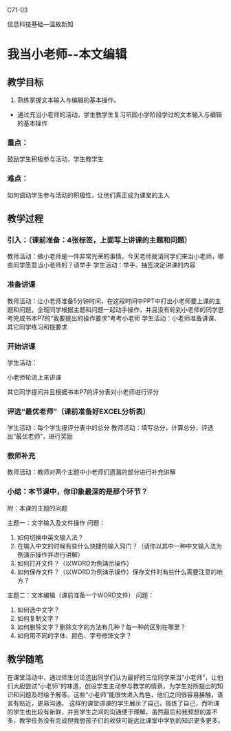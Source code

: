 C71-03

信息科技基础—温故新知

# 我当小老师--本文编辑

## 教学目标

1. 熟练掌握文本输入与编辑的基本操作。

- 通过充当小老师的活动，学生教学生复习巩固小学阶段学过的文本输入与编辑的基本操作


### 重点：
鼓励学生积极参与活动，学生教学生

### 难点：
如何调动学生参与活动的积极性，让他们真正成为课堂的主人

## 教学过程

### 引入：（课前准备：4张标签，上面写上讲课的主题和问题）

教师活动：做小老师是一件非常光荣的事情，今天老师就请同学们来当小老师，哪些同学愿意当小老师的？请举手
学生活动：举手、抽签决定讲课的内容

### 准备讲课
教师活动：让小老师准备5分钟时间，在这段时间中PPT中打出小老师要上课的主题和问题，全班同学根据主题和问题一起动手操作，并且没有轮到小老师的同学思考完成书本P7的“我要提出的操作要求”考考小老师
学生活动：小老师准备讲课、其它同学练习和提要求

### 开始讲课
学生活动：

小老师轮流上来讲课

其它同学提问并且根据书本P7的评分表对小老师进行评分

### 评选“最优老师”（课前准备好EXCEL分析表）
 学生活动：每个学生报评分表中的总分
 教师活动：填写总分，计算总分，评选出“最优老师”，进行奖励

### 教师补充
   教师活动：教师对两个主题中小老师们遗漏的部分进行补充讲解

### 小结：本节课中，你印象最深的是那个环节？
附：本课的主题的问题

主题一：文字输入及文件操作
问题：

1. 如何切换中英文输入法？
2. 在输入中文的时候有些什么快捷的输入窍门？（请你以其中一种中文输入法为例演示操作并进行讲解）
3. 如何打开文件？（以WORD为例演示操作）
4. 如何保存文件？（以WORD为例演示操作）保存文件时有些什么需要注意的地方？

主题二：文本编辑（课前准备一个WORD文件）
问题：

1. 如何选中文字？
2. 如何复制文字？
3. 如何删除文字？删除文字的方法有几种？每一种的区别在哪里？
4. 如何用不同的字体、颜色、字号修饰文字？



## 教学随笔
在课堂活动中，通过师生讨论选出同学们认为最好的三位同学来当“小老师”，让他们大胆尝试“小老师”的味道，创设学生主动参与教学的情景，为学生对所提出的知识和问题及时给予解答。这些“小老师”能很快进入角色，他们之间很容易接触，语言有贴近，更易沟通。
这样的课堂讲课的学生展示了自己，锻炼了自己，而听课的学生也比较有新鲜，并且学生之间的沟通便于理解。虽然最后和我预想的差不多，教学任务没有完成但我想孩子们的收获可能远比课堂中学到的知识更多更多。

